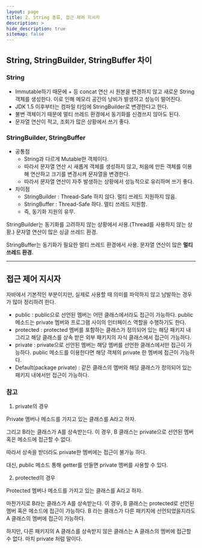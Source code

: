 ```yaml
---
layout: page
title: 2. String 종류, 접근 제어 지시자
description: >
hide_description: true
sitemap: false
---
```


## String, StringBuilder, StringBuffer 차이



### String

- Immutable하기 때문에 + 등 concat 연산 시 원본을 변경하지 않고 새로운 String 객체를 생성한다. 이로 인해 메모리 공간의 낭비가 발생하고 성능이 떨어진다.
- JDK 1.5 이후부터는 컴파일 타임에 StringBuilder로 변경한다고 한다.
- 불변 객체이기 때문에 멀티 쓰레드 환경에서 동기화를 신경쓰지 않아도 된다.
- 문자열 연산이 적고, 조회가 많은 상황에서 쓰기 좋다.



### StringBuilder, StringBuffer

- 공통점
    - String과 다르게 Mutable한 객체이다.
    - 따라서 문자열 연산 시 새롭게 객체를 생성하지 않고, 처음에 만든 객체를 이용해 연산하고 크기를 변경시켜 문자열을 변경한다.
    - 따라서 문자열 연산이 자주 발생하는 상황에서 성능적으로 유리하며 쓰기 좋다.
- 차이점
    - StringBuilder : Thread-Safe 하지 않다. 멀티 쓰레드 지원하지 않음.
    - StringBuffer : Thread-Safe 하다. 멀티 쓰레드 지원함.
    - 즉, 동기화 지원의 유무.

StringBuilder는 동기화를 고려하지 않는 상황에서 사용.(Thread를 사용하지 않는 상황.) 문자열 연산이 많은 싱글 쓰레드 환경.

StringBuffer는 동기화가 필요한 멀티 쓰레드 환경에서 사용. 문자열 연산이 많은 **멀티 쓰레드 환경**.

---

## 접근 제어 지시자

자바에서 기본적인 부분이지만, 실제로 사용할 때 의미를 파악하지 않고 남발하는 경우가 많아 정리하려 한다.

- public : public으로 선언된 멤버는 어떤 클래스에서라도 접근이 가능하다. public 메소드는 private 멤버와 프로그램 사이의 인터페이스 역할을 수행하기도 한다.
- protected : protected 멤버를 포함하는 클래스가 정의되어 있는 해당 패키지 내 그리고 해당 클래스를 상속 받은 외부 패키지의 자식 클래스에서 접근이 가능하다.
- private : private으로 선언된 멤버는 해당 멤버를 선언한 클래스에서만 접근이 가능하다. public 메소드를 이용한다면 해당 객체의 private 한 멤버에 접근이 가능하다.
- Default(package private) : 같은 클래스의 멤버와 해당 클래스가 정의되어 있는 패키지 내에서만 접근이 가능하다.



### 참고

1) private의 경우

Private 멤버나 메소드를 가지고 있는 클래스를 A라고 하자.

그리고 B라는 클래스가 A를 상속받는다. 이 경우, B 클래스는 private으로 선언된 멤버 혹은 메소드에 접근할 수 없다.

따라서 상속을 받더라도 private한 멤버에는 접근이 불가능 하다.

대신, public 메소드 통해 getter를 만들면 private 멤버를 사용할 수 있다.



2) protected의 경우

Protected 멤버나 메소드를 가지고 있는 클래스를 A라고 하자.

마찬가지로 B라는 클래스가 A를 상속받는다. 이 경우, B 클래스는 protected로 선언된 멤버 혹은 메소드에 접근이 가능하다. B 라는 클래스가 다른 패키지에 선언되었을지라도 A 클래스의 멤버에 접근이 가능하다.

하지만, 다른 패키지의 A 클래스를 상속받지 않은 클래스는 A 클래스의 멤버에 접근할 수 없다. 마치 private 처럼 말이다.